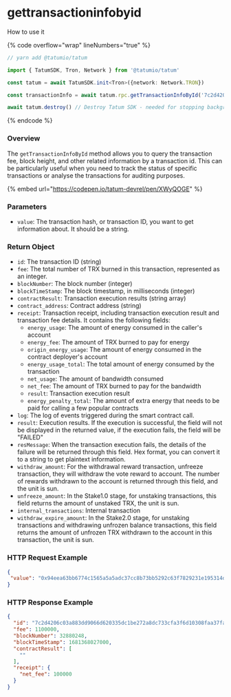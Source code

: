 # gettransactioninfobyid

How to use it

{% code overflow="wrap" lineNumbers="true" %}
```typescript
// yarn add @tatumio/tatum

import { TatumSDK, Tron, Network } from '@tatumio/tatum'

const tatum = await TatumSDK.init<Tron>({network: Network.TRON})

const transactionInfo = await tatum.rpc.getTransactionInfoById('7c2d4206c03a883dd9066d920335dc1be272a8dc733cfa3f6d10308faa37facc')

await tatum.destroy() // Destroy Tatum SDK - needed for stopping background jobs
```
{% endcode %}

### Overview

The `getTransactionInfoById` method allows you to query the transaction fee, block height, and other related information by a transaction id. This can be particularly useful when you need to track the status of specific transactions or analyse the transactions for auditing purposes.

{% embed url="https://codepen.io/tatum-devrel/pen/XWyQOGE" %}

### Parameters

* `value`: The transaction hash, or transaction ID, you want to get information about. It should be a string.

### Return Object

* `id`: The transaction ID (string)
* `fee`: The total number of TRX burned in this transaction, represented as an integer.
* `blockNumber`: The block number (integer)
* `blockTimeStamp`: The block timestamp, in milliseconds (integer)
* `contractResult`: Transaction execution results (string array)
* `contract_address`: Contract address (string)
* `receipt`: Transaction receipt, including transaction execution result and transaction fee details. It contains the following fields:
  * `energy_usage`: The amount of energy consumed in the caller's account
  * `energy_fee`: The amount of TRX burned to pay for energy
  * `origin_energy_usage`: The amount of energy consumed in the contract deployer's account
  * `energy_usage_total`: The total amount of energy consumed by the transaction
  * `net_usage`: The amount of bandwidth consumed
  * `net_fee`: The amount of TRX burned to pay for the bandwidth
  * `result`: Transaction execution result
  * `energy_penalty_total`: The amount of extra energy that needs to be paid for calling a few popular contracts
* `log`: The log of events triggered during the smart contract call.
* `result`: Execution results. If the execution is successful, the field will not be displayed in the returned value, if the execution fails, the field will be "FAILED"
* `resMessage`: When the transaction execution fails, the details of the failure will be returned through this field. Hex format, you can convert it to a string to get plaintext information.
* `withdraw_amount`: For the withdrawal reward transaction, unfreeze transaction, they will withdraw the vote reward to account. The number of rewards withdrawn to the account is returned through this field, and the unit is sun.
* `unfreeze_amount`: In the Stake1.0 stage, for unstaking transactions, this field returns the amount of unstaked TRX, the unit is sun.
* `internal_transactions`: Internal transaction
* `withdraw_expire_amount`: In the Stake2.0 stage, for unstaking transactions and withdrawing unfrozen balance transactions, this field returns the amount of unfrozen TRX withdrawn to the account in this transaction, the unit is sun.

### HTTP Request Example

```json
{
 "value": "0x94eea63bb6774c1565a5a5adc37cc8b73bb5292c63f7829231e195314d338b98",
}
```

### HTTP Response Example

```json
{
  "id": "7c2d4206c03a883dd9066d620335dc1be272a8dc733cfa3f6d10308faa37facc",
  "fee": 1100000,
  "blockNumber": 32880248,
  "blockTimeStamp": 1681368027000,
  "contractResult": [
    ""
  ],
  "receipt": {
    "net_fee": 100000
  }
}
```
